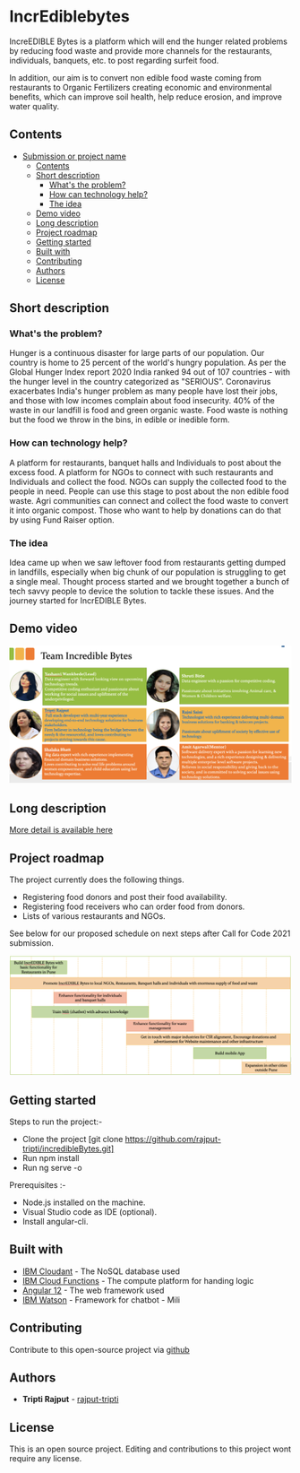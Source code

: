 # IncrEdiblebytes

IncreEDIBLE Bytes is a platform which will end the hunger related problems by reducing food waste and provide more channels for the restaurants, individuals, banquets, etc. to post regarding surfeit food.  

In addition, our aim is to convert non edible food waste coming from restaurants to Organic Fertilizers creating economic and environmental benefits, which can improve soil health, help reduce erosion, and improve water quality.

## Contents

- [Submission or project name](#submission-or-project-name)
  - [Contents](#contents)
  - [Short description](#short-description)
    - [What's the problem?](#whats-the-problem)
    - [How can technology help?](#how-can-technology-help)
    - [The idea](#the-idea)
  - [Demo video](#demo-video)
  - [Long description](#long-description)
  - [Project roadmap](#project-roadmap)
  - [Getting started](#getting-started)
  - [Built with](#built-with)
  - [Contributing](#contributing)
  - [Authors](#authors)
  - [License](#license)

## Short description

### What's the problem?

Hunger is a continuous disaster for large parts of our population. Our country is home to 25 percent of the world's hungry population. As per the Global Hunger Index report 2020 India ranked 94 out of 107 countries - with the hunger level in the country categorized as "SERIOUS”. Coronavirus exacerbates India's hunger problem as many people have lost their jobs, and those with low incomes complain about food insecurity.
40% of the waste in our landfill is food and green organic waste. Food waste is nothing but the food we throw in the bins, in edible or inedible form.

### How can technology help?

A platform for restaurants, banquet halls and Individuals to post about the excess food. A platform for NGOs to connect with such restaurants and Individuals and collect the food. NGOs can supply the collected food to the people in need. People can use this stage to post about the non edible food waste. Agri communities can connect and collect the food waste to convert it into organic compost. Those who want to help by donations can do that by using Fund Raiser option.


### The idea

Idea came up when we saw leftover food from restaurants getting dumped in landfills, especially when big chunk of our population is struggling to get a single meal. Thought process started and we brought together a bunch of tech savvy people to device the solution to tackle these issues. And the journey started for IncrEDIBLE Bytes. 

## Demo video

[![Watch the video](./video-banner.png)](https://www.youtube.com/watch?v=Dsy_HmIZ1GM&ab_channel=IncredibleByte)


## Long description

[More detail is available here](./Description.md)

## Project roadmap

The project currently does the following things.

- Registering food donors and post their food availability.
- Registering food receivers who can order food from donors.
- Lists of various restaurants and NGOs.

See below for our proposed schedule on next steps after Call for Code 2021 submission.

![Roadmap](./roadmap.jpeg)

## Getting started

Steps to run the project:-

- Clone the project [git clone https://github.com/rajput-tripti/incredibleBytes.git]
- Run npm install
- Run ng serve -o

Prerequisites :-
- Node.js installed on the machine.
- Visual Studio code as IDE (optional).
- Install angular-cli.

## Built with

- [IBM Cloudant](https://cloud.ibm.com/catalog?search=cloudant#search_results) - The NoSQL database used
- [IBM Cloud Functions](https://cloud.ibm.com/catalog?search=cloud%20functions#search_results) - The compute platform for handing logic
- [Angular 12](https://angular.io/) - The web framework used
- [IBM Watson](https://www.ibm.com/in-en/watson) - Framework for chatbot - Mili

## Contributing

Contribute to this open-source project via [github](https://github.com/rajput-tripti/incredibleBytes)

## Authors

- **Tripti Rajput** - [rajput-tripti](https://github.com/rajput-tripti/)

## License

This is an open source project. Editing and contributions to this project wont require any license. 

